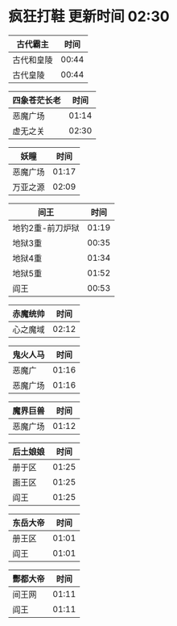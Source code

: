 # 疯狂打鞋 更新时间 02:30

| 古代霸主   | 时间    |
|--------|-------|
| 古代和皇陵 | 00:44 |
| 古代皇陵 | 00:44 |

| 四象苍茫长老   | 时间    |
|--------|-------|
| 恶魔广场 | 01:14 |
| 虚无之关 | 02:30 |

| 妖瞳   | 时间    |
|--------|-------|
| 恶魔广场 | 01:17 |
| 万亚之源 | 02:09 |

| 间王   | 时间    |
|--------|-------|
| 地钓2重-前刀炉狱 | 01:19 |
| 地狱3重 | 00:35 |
| 地狱4重 | 01:34 |
| 地狱5重 | 01:52 |
| 阎王 | 00:53 |

| 赤魔统帅   | 时间    |
|--------|-------|
| 心之魔域 | 02:12 |

| 鬼火人马   | 时间    |
|--------|-------|
| 恶魔广 | 01:16 |
| 恶魔广场 | 01:16 |

| 魔界巨兽   | 时间    |
|--------|-------|
| 恶魔广场 | 01:12 |

| 后土娘娘   | 时间    |
|--------|-------|
| 册于区 | 01:25 |
| 画王区 | 01:25 |
| 阎王 | 01:25 |

| 东岳大帝   | 时间    |
|--------|-------|
| 册王区 | 01:01 |
| 阎王 | 01:01 |

| 酆都大帝   | 时间    |
|--------|-------|
| 间王网 | 01:11 |
| 阎王 | 01:11 |